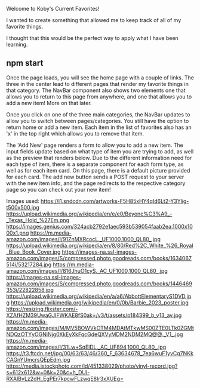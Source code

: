 Welcome to Koby's Current Favorites!

I wanted to create something that allowed me to keep track of all of my favorite things.

I thought that this would be the perfect way to apply what I have been learning.

 ## npm start

 Once the page loads, you will see the home page with a couple of links.
 The three in the center lead to different pages that render my favorite things in that category.
 The NavBar component also shows two elements one that allows you to return to this page from anywhere, and one that allows you to add a new item! More on that later.

 Once you click on one of the three main categories, the NavBar updates to allow you to switch between pages/categories.
 You still have the option to return home or add a new item.
 Each item in the list of favorites also has an 'x' in the top right which allows you to remove that item.

 The 'Add New' page renders a form to allow you to add a new item. The input fields update based on what type of item you are trying to add, as well as the preview that renders below. Due to the different information need for each type of item, there is a separate component for each form type, as well as for each item card. On this page, there is a default picture provided for each card. The add new button sends a POST request to your server with the new item info, and the page redirects to the respective category page so you can check out your new item!

Images used:
https://i1.sndcdn.com/artworks-F5H85xHY4qId6Lt2-Y3Ylig-t500x500.jpg
https://upload.wikimedia.org/wikipedia/en/e/e0/Beyonc%C3%A9_-_Texas_Hold_%27Em.png
https://images.genius.com/324acb2792e1aec593b539054faab2ea.1000x1000x1.png
https://m.media-amazon.com/images/I/91ZnMXRcocL._UF1000,1000_QL80_.jpg
https://upload.wikimedia.org/wikipedia/en/8/80/Red%2C_White_%26_Royal_Blue_Book_Cover.jpg
https://images-na.ssl-images-amazon.com/images/S/compressed.photo.goodreads.com/books/1634067514i/53217284.jpg
https://m.media-amazon.com/images/I/816JhuO1cyS._AC_UF1000,1000_QL80_.jpg
https://images-na.ssl-images-amazon.com/images/S/compressed.photo.goodreads.com/books/1446469353i/22822858.jpg
https://upload.wikimedia.org/wikipedia/en/a/a6/AbbottElementaryS1DVD.jpg
https://upload.wikimedia.org/wikipedia/en/0/0b/Barbie_2023_poster.jpg
https://resizing.flixster.com/-XZAfHZM39UwaGJIFWKAE8fS0ak=/v3/t/assets/p184399_b_v13_av.jpg
https://m.media-amazon.com/images/M/MV5BOWVkOTM4MDAtMTkwMS00ZTE0LTk0ZGMtNDQzOTYyOGNiNjg0XkEyXkFqcGdeQXVyMDM2NDM2MQ@@._V1_.jpg
https://m.media-amazon.com/images/I/31Lw+SqElDL._AC_UF894,1000_QL80_.jpg
https://t3.ftcdn.net/jpg/00/63/63/46/360_F_63634678_7ea6wuF1yvCq7NKkCAGnYUmcrsQEpEdm.jpg
https://media.istockphoto.com/id/451338029/photo/vinyl-record.jpg?s=612x612&w=0&k=20&c=h_DUl-RXAlBvLz2dH_EgPEr7kpcwFLzwqE8Ir3xXUEg=